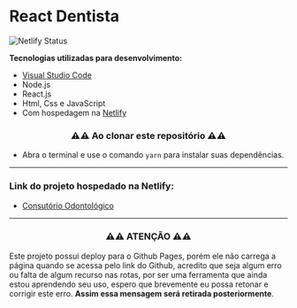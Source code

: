 # React Dentista

![Netlify Status](https://api.netlify.com/api/v1/badges/67f3768f-0102-4d5b-b8a6-9b106dc83933/deploy-status)

**Tecnologias utilizadas para desenvolvimento:**

 - [Visual Studio Code](https://code.visualstudio.com/download)
 - Node.js
 - React.js
 - Html, Css e JavaScript
 - Com hospedagem na [Netlify](https://www.netlify.com/)

<h3 align="center">
  ⚠️⚠️ Ao clonar este repositório ⚠️⚠️
</h3>

- Abra o terminal e use o comando ```yarn``` para instalar suas dependências.
***

### Link do projeto hospedado na Netlify:

- [Consutório Odontológico](https://dentes-saudaveis.netlify.app/)
***

<h3 align="center">
 ⚠️⚠️ ATENÇÃO ⚠️⚠️
</h3>

Este projeto possui deploy para o Github Pages, porém ele não carrega a página quando se acessa pelo link do Github, acredito que seja algum erro ou falta de algum recurso nas rotas, por ser uma ferramenta que ainda estou aprendendo seu uso, espero que brevemente eu possa retonar e corrigir este erro. **Assim essa mensagem será retirada posteriormente**.

